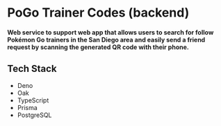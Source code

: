 # PoGo Trainer Codes (backend)

#### Web service to support web app that allows users to search for follow Pokémon Go trainers in the San Diego area and easily send a friend request by scanning the generated QR code with their phone.

## Tech Stack

- Deno
- Oak
- TypeScript
- Prisma
- PostgreSQL